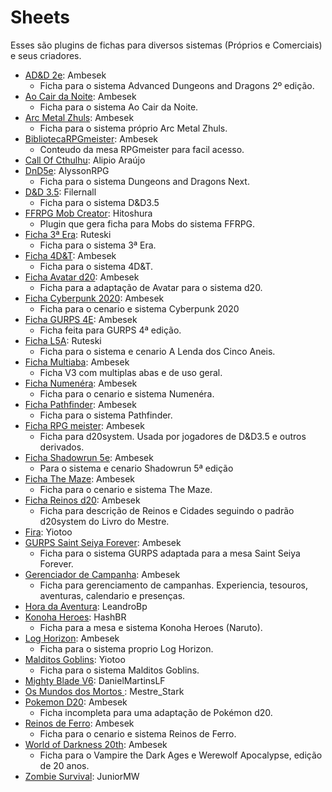 # Sheets
Esses são plugins de fichas para diversos sistemas (Próprios e Comerciais) e seus criadores. 

- [AD&D 2e](https://github.com/rrpgfirecast/firecast/blob/master/Plugins/Sheets/AD&D%202e/output/Ficha%20AD&D%202e.rpk?raw=true): Ambesek
	- Ficha para o sistema Advanced Dungeons and Dragons 2º edição.
- [Ao Cair da Noite](https://github.com/rrpgfirecast/firecast/blob/master/Plugins/Sheets/Ao%20cair%20da%20noite/output/Ficha%20ACN.rpk?raw=true): Ambesek
	- Ficha para o sistema Ao Cair da Noite.
- [Arc Metal Zhuls](https://github.com/rrpgfirecast/firecast/blob/master/Plugins/Sheets/Arc%20Metal%20Zhuls/output/Ficha%20Arc%20Metal%20Zhuls.rpk?raw=true): Ambesek
	- Ficha para o sistema próprio Arc Metal Zhuls.
- [BibliotecaRPGmeister](https://github.com/rrpgfirecast/firecast/blob/master/Plugins/Sheets/BibliotecaRPGmeister/output/BibliotecaRPGmeister.rpk?raw=true): Ambesek
	- Conteudo da mesa RPGmeister para facil acesso.
- [Call Of Cthulhu](https://github.com/rrpgfirecast/firecast/blob/master/Plugins/Sheets/Call%20Of%20Cthulhu/output/Call%20Of%20Cthulhu.rpk?raw=true): Alipio Araújo
- [DnD5e](https://github.com/rrpgfirecast/firecast/blob/master/Plugins/Sheets/DnD5e/output/DnD5e.rpk?raw=true): AlyssonRPG
	- Ficha para o sistema Dungeons and Dragons Next.
- [D&D 3.5](https://github.com/rrpgfirecast/firecast/blob/master/Plugins/Sheets/D&D%203.5/output/D&D%203.5.rpk?raw=true): Filernall
	- Ficha para o sistema D&D3.5
- [FFRPG Mob Creator](https://github.com/rrpgfirecast/firecast/blob/master/Plugins/Sheets/FFRPG%20Mob%20Creator/output/FFRPG%20Mob%20Creator.rpk?raw=true): Hitoshura
	- Plugin que gera ficha para Mobs do sistema FFRPG.
- [Ficha 3ª Era](https://github.com/rrpgfirecast/firecast/blob/master/Plugins/Sheets/Ficha%2013%C2%BA%20Era/output/Ficha%2013%C2%BA%20Era.rpk?raw=true): Ruteski
	- Ficha para o sistema 3ª Era.
- [Ficha 4D&T](https://github.com/rrpgfirecast/firecast/blob/master/Plugins/Sheets/Ficha%204D&T/output/Ficha%204D&T.rpk?raw=true): Ambesek
	- Ficha para o sistema 4D&T.
- [Ficha Avatar d20](https://github.com/rrpgfirecast/firecast/blob/master/Plugins/Sheets/Ficha%20Avatar%20d20/output/Ficha%20Avatar%20d20.rpk?raw=true): Ambesek
	- Ficha para a adaptação de Avatar para o sistema d20.
- [Ficha Cyberpunk 2020](https://github.com/rrpgfirecast/firecast/blob/master/Plugins/Sheets/Ficha%20Cyberpunk%202020/output/Ficha%20Cyberpunk%202020.rpk?raw=true): Ambesek
	- Ficha para o cenario e sistema Cyberpunk 2020
- [Ficha GURPS 4E](https://github.com/rrpgfirecast/firecast/blob/master/Plugins/Sheets/Ficha%20GURPS%204E/output/Ficha%20GURPS%204E.rpk?raw=true): Ambesek
	- Ficha feita para GURPS 4ª edição.
- [Ficha L5A](https://github.com/rrpgfirecast/firecast/blob/master/Plugins/Sheets/Ficha%20L5A/output/Ficha%20L5A.rpk?raw=true): Ruteski
	- Ficha para o sistema e cenario A Lenda dos Cinco Aneis. 
- [Ficha Multiaba](https://github.com/rrpgfirecast/firecast/blob/master/Plugins/Sheets/Ficha%20Multiaba/output/Ficha%20Multiaba.rpk?raw=true): Ambesek
	- Ficha V3 com multiplas abas e de uso geral. 
- [Ficha Numenéra](https://github.com/rrpgfirecast/firecast/blob/master/Plugins/Sheets/Ficha%20Numenera/output/Ficha%20Numenera.rpk?raw=true): Ambesek
	- Ficha para o cenario e sistema Numenéra.
- [Ficha Pathfinder](https://github.com/rrpgfirecast/firecast/blob/master/Plugins/Sheets/Ficha%20Pathfinder/output/Ficha%20Pathfinder.rpk?raw=true): Ambesek
	- Ficha para o sistema Pathfinder.
- [Ficha RPG meister](https://github.com/rrpgfirecast/firecast/blob/master/Plugins/Sheets/Ficha%20RPG%20meister/output/Ficha%20RPG%20meister.rpk?raw=true): Ambesek
	- Ficha para d20system. Usada por jogadores de D&D3.5 e outros derivados.
- [Ficha Shadowrun 5e](https://github.com/rrpgfirecast/firecast/blob/master/Plugins/Sheets/Ficha%20RPG%20meister/output/Ficha%20RPG%20meister.rpk?raw=true): Ambesek
	- Para o sistema e cenario Shadowrun 5ª edição
- [Ficha The Maze](https://github.com/rrpgfirecast/firecast/blob/master/Plugins/Sheets/Ficha%20The%20Maze/output/Ficha%20The%20Maze.rpk?raw=true): Ambesek
	- Ficha para o cenario e sistema The Maze.
- [Ficha Reinos d20](https://github.com/rrpgfirecast/firecast/blob/master/Plugins/Sheets/Ficha%20de%20Reinos%20d20/output/Ficha%20de%20Reinos%20d20.rpk?raw=true): Ambesek
	- Ficha para descrição de Reinos e Cidades seguindo o padrão d20system do Livro do Mestre.  
- [Fira](https://github.com/rrpgfirecast/firecast/blob/master/Plugins/Sheets/Fira/output/fira.rpk?raw=true): Yiotoo
- [GURPS Saint Seiya Forever](https://github.com/rrpgfirecast/firecast/blob/master/Plugins/Sheets/GURPS%20Saint%20Seiya%20Forever/output/Ficha%20SSF.rpk?raw=true): Ambesek
	- Ficha para o sistema GURPS adaptada para a mesa Saint Seiya Forever.
- [Gerenciador de Campanha](https://github.com/rrpgfirecast/firecast/blob/master/Plugins/Sheets/Gerenciador%20de%20Campanha/output/Gerenciador%20de%20Campanha.rpk?raw=true): Ambesek
	- Ficha para gerenciamento de campanhas. Experiencia, tesouros, aventuras, calendario e presenças. 
- [Hora da Aventura](https://github.com/rrpgfirecast/firecast/blob/master/Plugins/Sheets/Hora%20da%20Aventura/output/Hora%20da%20Aventura.rpk?raw=true): LeandroBp
- [Konoha Heroes](https://github.com/rrpgfirecast/firecast/blob/master/Plugins/Sheets/Konoha%20Heroes/output/Konoha%20Heroes.rpk?raw=true): HashBR
	- Ficha para a mesa e sistema Konoha Heroes (Naruto).
- [Log Horizon](https://github.com/rrpgfirecast/firecast/blob/master/Plugins/Sheets/Log%20Horizon/output/Ficha%20LH.rpk?raw=true): Ambesek
	- Ficha para o sistema proprio Log Horizon.
- [Malditos Goblins](https://github.com/rrpgfirecast/firecast/blob/master/Plugins/Sheets/Malditos%20Goblins/output/mg.rpk?raw=true): Yiotoo
	- Ficha para o sistema Malditos Goblins.
- [Mighty Blade V6](https://github.com/rrpgfirecast/firecast/blob/master/Plugins/Sheets/MightyBladeV6/output/MightyBladeV6.rpk?raw=true): DanielMartinsLF
- [Os Mundos dos Mortos ](https://github.com/rrpgfirecast/firecast/blob/master/Plugins/Sheets/Os%20Mundos%20dos%20Mortos/output/Os%20Mundos%20dos%20Mortos.rpk?raw=true): Mestre_Stark
- [Pokemon D20](https://github.com/rrpgfirecast/firecast/blob/master/Plugins/Sheets/Pokemon%20D20/output/Ficha%20PKMN.rpk?raw=true): Ambesek
	- Ficha incompleta para uma adaptação de Pokémon d20.
- [Reinos de Ferro](https://github.com/rrpgfirecast/firecast/blob/master/Plugins/Sheets/Reinos%20de%20Ferro/output/Ficha%20RdF.rpk?raw=true): Ambesek
	- Ficha para o cenario e sistema Reinos de Ferro. 
- [World of Darkness 20th](https://github.com/rrpgfirecast/firecast/blob/master/Plugins/Sheets/World%20of%20Darkness%2020th/output/World%20of%20Darkness%2020th.rpk?raw=true): Ambesek
	- Ficha para o Vampire the Dark Ages e Werewolf Apocalypse, edição de 20 anos. 
- [Zombie Survival](https://github.com/rrpgfirecast/firecast/blob/master/Plugins/Sheets/Zombie%20Survival/output/Zombie%20Survival.rpk?raw=true): JuniorMW